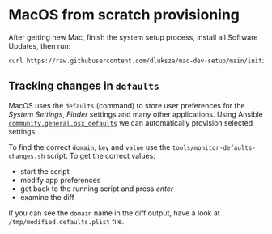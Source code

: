 # MacOS from scratch provisioning

After getting new Mac, finish the system setup process, install all Software Updates, then run:

``` sh
curl https://raw.githubusercontent.com/dluksza/mac-dev-setup/main/initial_setup.sh | sh
```
 
## Tracking changes in `defaults`

MacOS uses the `defaults` (command) to store user preferences for the _System Settings_,
_Finder_ settings and many other applications. Using Ansible
[`community.general.osx_defaults`](https://docs.ansible.com/ansible/latest/collections/community/general/osx_defaults_module.html#ansible-collections-community-general-osx-defaults-module)
we can automatically provision selected settings.

To find the correct `domain`, `key` and `value` use the `tools/monitor-defaults-changes.sh`
script. To get the correct values:

 * start the script
 * modify app preferences
 * get back to the running script and press _enter_
 * examine the diff

If you can see the `domain` name in the diff output, have a look at
`/tmp/modified.defaults.plist` file.
